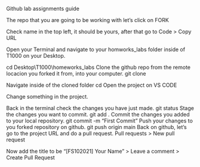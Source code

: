 Github lab assignments guide

The repo that you are going to be working with let’s click on FORK

Check name in the top left, it should be yours, after that go to Code > Copy URL

Open your Terminal and navigate to your homworks_labs folder inside of T1000 on your Desktop.

cd Desktop\T1000\homeworks_labs
Clone the github repo from the remote locacion you forked it from, into your computer.
git clone <paste url from the clipboard>

Navigate inside of the cloned folder
cd <name of cloned folder>
Open the project on VS CODE

Change something in the project.

Back in the terminal check the changes you have just made.
git status
Stage the changes you want to commit.
git add .
Commit the changes you added to your local repository.
git commit -m “First Commit”
Push your changes to you forked repository on github.
git push origin main
Back on github, let’s go to the project URL and do a pull request.
Pull requests > New pull request 


Now add the title to be “[FS102021]  Your Name” > Leave a comment > Create Pull Request
